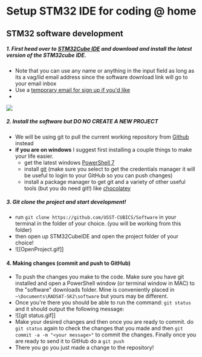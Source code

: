 # Setup STM32 IDE for coding @ home

## STM32 software development

##### 1. First head over to [STM32Cube IDE](https://www.st.com/en/development-tools/stm32cubeide.html) and download and install the latest version of the STM32cube IDE.
- Note that you can use any name or anything in the input field as long as its a vag/lid email address since the software download link will go to your email inbox
- Use a [temporary email for sign up if you'd like](https://temp-mail.org/en/)
- 

![](https://i.imgur.com/HmqLSrb.gif)



##### 2. Install the software but DO NO CREATE A NEW PROJECT
- We will be using git to pull the current working repository from [Github](https://github.com) instead
- **if you are on windows** I suggest first installing a couple things to make your life easier.
	- get the latest windows [PowerShell 7](https://github.com/PowerShell/PowerShell/releases/tag/v7.3.4)
	- install [git](https://git-scm.com/downloads) (make sure you select to get the credentials manager it will be useful to login to your GitHub so you can push changes)
	- install a package manager to get git and a variety of other useful tools (but you do need git!) like [chocolatey](https://chocolatey.org)

##### 3. Git clone the project and start development!
- run `git clone https://github.com/USST-CUBICS/Software` in your terminal in the folder of your choice. (you will be working from this folder)
- then open up STM32CubeIDE and open the project folder of your choice!
- ![[OpenProject.gif]]

#### 4. Making changes (commit and push to GitHub)
- To push the changes you make to the code. Make sure you have git installed and open a PowerShell window (or terminal window in MAC) to the "software" downloads folder. Mine is conveniently placed in `~\Documents\RADSAT-SK2\software` but yours may be different.
- Once you're there you should be able to run the command: `git status`  and it should output the following message:
- ![[git status.gif]]
- Make your desired changes and then once you are ready to commit. do `git status` again to check the changes that you made and then `git commit -a -m "<your message>"` to commit the changes. Finally once you are ready to send it to GitHub do a `git push`
- There you go you just made a change to the repository!